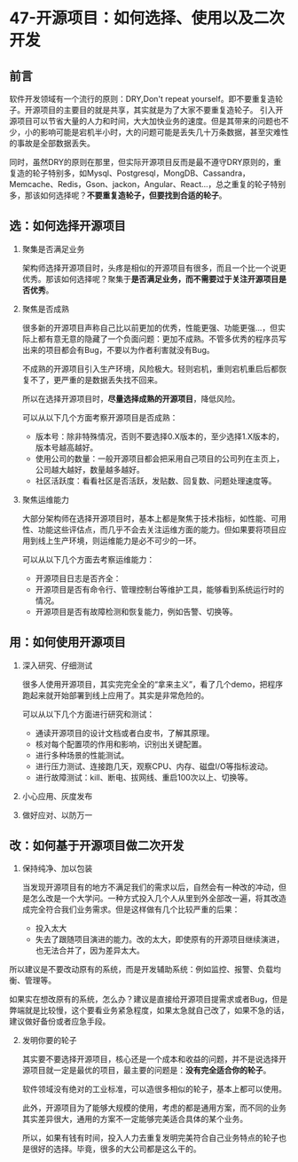 # 47-开源项目：如何选择、使用以及二次开发

## 前言

软件开发领域有一个流行的原则：DRY,Don't repeat yourself。即不要重复造轮子。开源项目的主要目的就是共享，其实就是为了大家不要重复造轮子。 引入开源项目可以节省大量的人力和时间，大大加快业务的速度。但是其带来的问题也不少，小的影响可能是宕机半小时，大的问题可能是丢失几十万条数据，甚至灾难性的事故是全部数据丢失。

同时，虽然DRY的原则在那里，但实际开源项目反而是最不遵守DRY原则的，重复造的轮子特别多，如Mysql、Postgresql，MongDB、Cassandra，Memcache、Redis，Gson、jackon，Angular、React...，总之重复的轮子特别多，那该如何选择呢？**不要重复造轮子，但要找到合适的轮子**。

## 选：如何选择开源项目

1. 聚集是否满足业务
   
   架构师选择开源项目时，头疼是相似的开源项目有很多，而且一个比一个说更优秀。那该如何选择呢？聚集于**是否满足业务，而不需要过于关注开源项目是否优秀**。

2. 聚焦是否成熟
   
   很多新的开源项目声称自己比以前更加的优秀，性能更强、功能更强...，但实际上都有意无意的隐藏了一个负面问题：更加不成熟。不管多优秀的程序员写出来的项目都会有Bug，不要以为作者利害就没有Bug。

   不成熟的开源项目引入生产环境，风险极大。轻则宕机，重则宕机重启后都恢复不了，更严重的是数据丢失找不回来。
   
   所以在选择开源项目时，**尽量选择成熟的开源项目**，降低风险。
   
   可以从以下几个方面考察开源项目是否成熟：
   - 版本号：除非特殊情况，否则不要选择0.X版本的，至少选择1.X版本的，版本号越高越好。
   - 使用公司的数量：一般开源项目都会把采用自己项目的公司列在主页上，公司越大越好，数量越多越好。
   -  社区活跃度：看看社区是否活跃，发贴数、回复数、问题处理速度等。

3. 聚焦运维能力
   
   大部分架构师在选择开源项目时，基本上都是聚焦于技术指标，如性能、可用性、功能这些评估点，而几乎不会去关注运维方面的能力。但如果要将项目应用到线上生产环境，则运维能力是必不可少的一环。

   可以从以下几个方面去考察运维能力：
   - 开源项目日志是否齐全：
   - 开源项目是否有命令行、管理控制台等维护工具，能够看到系统运行时的情况。
   - 开源项目是否有故障检测和恢复能力，例如告警、切换等。

## 用：如何使用开源项目

1. 深入研究、仔细测试
   
   很多人使用开源项目，其实完完全全的“拿来主义”，看了几个demo，把程序跑起来就开始部署到线上应用了。其实是非常危险的。

   可以从以下几个方面进行研究和测试：
   - 通读开源项目的设计文档或者白皮书，了解其原理。
   - 核对每个配置项的作用和影响，识别出关键配置。
   - 进行多种场景的性能测试。
   - 进行压力测试、连接跑几天，观察CPU、内存、磁盘I/O等指标波动。
   - 进行故障测试：kill、断电、拔网线、重启100次以上、切换等。

2. 小心应用、灰度发布

3. 做好应对、以防万一

## 改：如何基于开源项目做二次开发

1. 保持纯净、加以包装
   
   当发现开源项目有的地方不满足我们的需求以后，自然会有一种改的冲动，但是怎么改是一个大学问。一种方式投入几个人从里到外全部改一遍，将其改造成完全符合我们业务需求。但是这样做有几个比较严重的后果：
   - 投入太大
   - 失去了跟随项目演进的能力。改的太大，即使原有的开源项目继续演进，也无法合并了，因为差异太大。

所以建议是不要改动原有的系统，而是开发辅助系统：例如监控、报警、负载均衡、管理等。

如果实在想改原有的系统，怎么办？建议是直接给开源项目提需求或者Bug，但是弊端就是比较慢，这个要看业务紧急程度，如果太急就自己改了，如果不急的话，建议做好备份或者应急手段。

2. 发明你要的轮子
   
   其实要不要选择开源项目，核心还是一个成本和收益的问题，并不是说选择开源项目就一定是最优的项目，最主要的问题是：**没有完全适合你的轮子**。

   软件领域没有绝对的工业标准，可以造很多相似的轮子，基本上都可以使用。

   此外，开源项目为了能够大规模的使用，考虑的都是通用方案，而不同的业务其实差异很大，通用的方案不一定能够完美适合具体的某个业务。

   所以，如果有钱有时间，投入人力去重复发明完美符合自己业务特点的轮子也是很好的选择。毕竟，很多的大公司都是这么干的。


